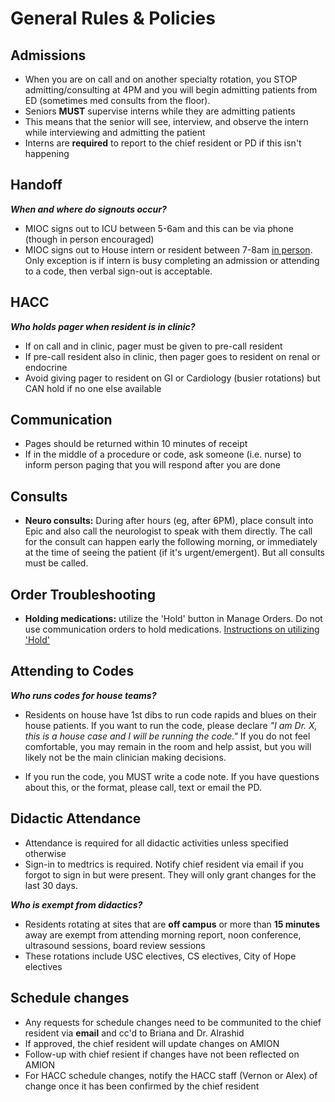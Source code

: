 # General Rules & Policies

## Admissions

- When you are on call and on another specialty rotation, you STOP admitting/consulting at 4PM and you will begin admitting patients from ED (sometimes med consults from the floor).
- Seniors **MUST** supervise interns while they are admitting patients
- This means that the senior will see, interview, and observe the intern while interviewing and admitting the patient
- Interns are **required** to report to the chief resident or PD if this isn't happening 

## Handoff
_**When and where do signouts occur?**_

- MIOC signs out to ICU between 5-6am and this can be via phone (though in person encouraged)
- MIOC signs out to House intern or resident between 7-8am <ins>in person</ins>. Only exception is if intern is busy  completing an admission or attending to a code, then verbal sign-out is acceptable. 

## HACC
**_Who holds pager when resident is in clinic?_**

- If on call and in clinic, pager must be given to pre-call resident
- If pre-call resident also in clinic, then pager goes to resident on renal or endocrine
- Avoid giving pager to resident on GI or Cardiology (busier rotations) but CAN hold if no one else available

## Communication
- Pages should be returned within 10 minutes of receipt
- If in the middle of a procedure or code, ask someone (i.e. nurse) to inform person paging that you will respond after you are done


## Consults

- **Neuro consults:** During after hours (eg, after 6PM), place consult into Epic and also call the neurologist to speak with them directly. The call for the consult can happen early the following morning, or immediately at the time of seeing the patient (if it's urgent/emergent). But all consults must be called.


## Order Troubleshooting

- **Holding medications:** utilize the 'Hold' button in Manage Orders. Do not use communication orders to hold medications. 
[Instructions on utilizing 'Hold'](https://csmc.service-now.com/cssp?id=kb_article_view&sys_kb_id=35ecfce687170e54c37c8628cebb3532)


## Attending to Codes

_**Who runs codes for house teams?**_

- Residents on house have 1st dibs to run code rapids and blues on their house patients. If you want to run the code, please declare _"I am Dr. X, this is a house case and I will be running the code."_ If you do not feel comfortable, you may remain in the room and help assist, but you will likely not be the main clinician making decisions.

- If you run the code, you MUST write a code note. If you have questions about this, or the format, please call, text or email the PD.

## Didactic Attendance

- Attendance is required for all didactic activities unless specified otherwise
- Sign-in to medtrics is required. Notify chief resident via email if you forgot to sign in but were present. They will only grant changes for the last 30 days. 

_**Who is exempt from didactics?**_

- Residents rotating at sites that are **off campus** or more than **15 minutes** away are exempt from attending morning report, noon conference, ultrasound sessions, board review sessions
- These rotations include USC electives, CS electives, City of Hope electives

## Schedule changes
- Any requests for schedule changes need to be communited to the chief resident via **email** and cc'd to Briana and Dr. Alrashid
- If approved, the chief resident will update changes on AMION
- Follow-up with chief resient if changes have not been reflected on AMION
- For HACC schedule changes, notify the HACC staff (Vernon or Alex) of change once it has been confirmed by the chief resident